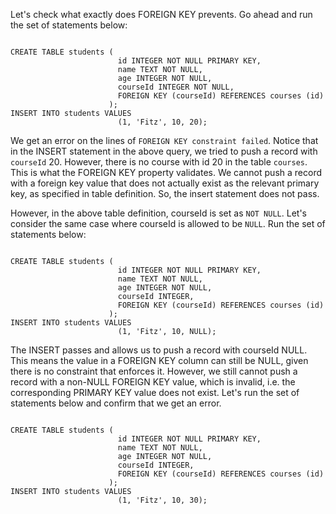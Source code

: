 Let's check what exactly does FOREIGN KEY prevents. Go ahead and run the set of statements below:

<Editor lang="sql" dbName="students3-v2.db" focusTableAfterRun="students">
<code>
CREATE TABLE students (
                        id INTEGER NOT NULL PRIMARY KEY,
                        name TEXT NOT NULL,
                        age INTEGER NOT NULL,
                        courseId INTEGER NOT NULL,
                        FOREIGN KEY (courseId) REFERENCES courses (id)
                      );
INSERT INTO students VALUES 
                        (1, 'Fitz', 10, 20);
</code>
</Editor>

We get an error on the lines of `FOREIGN KEY constraint failed`.
Notice that in the INSERT statement in the above query, we tried to push a record with `courseId` 20.
However, there is no course with id 20 in the table `courses`.
This is what the FOREIGN KEY property validates.
We cannot push a record with a foreign key value that does not actually exist as the relevant primary key, as specified in table definition.
So, the insert statement does not pass.

However, in the above table definition, courseId is set as `NOT NULL`. Let's consider the same case where courseId is allowed to be `NULL`. Run the set of statements below:

<Editor lang="sql" dbName="students3-v2.db" focusTableAfterRun="students">
<code>
CREATE TABLE students (
                        id INTEGER NOT NULL PRIMARY KEY,
                        name TEXT NOT NULL,
                        age INTEGER NOT NULL,
                        courseId INTEGER,
                        FOREIGN KEY (courseId) REFERENCES courses (id)
                      );
INSERT INTO students VALUES 
                        (1, 'Fitz', 10, NULL);
</code>
</Editor>

The INSERT passes and allows us to push a record with courseId NULL.
This means the value in a FOREIGN KEY column can still be NULL, given there is no constraint that enforces it.
However, we still cannot push a record with a non-NULL FOREIGN KEY value, which is invalid, i.e. the corresponding PRIMARY KEY value does not exist.
Let's run the set of statements below and confirm that we get an error.

<Editor lang="sql" dbName="students3-v2.db" focusTableAfterRun="students">
<code>
CREATE TABLE students (
                        id INTEGER NOT NULL PRIMARY KEY,
                        name TEXT NOT NULL,
                        age INTEGER NOT NULL,
                        courseId INTEGER,
                        FOREIGN KEY (courseId) REFERENCES courses (id)
                      );
INSERT INTO students VALUES 
                        (1, 'Fitz', 10, 30);
</code>
</Editor>